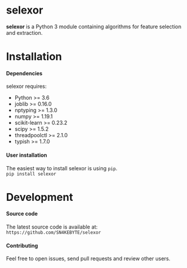 # selexor
**selexor** is a Python 3 module containing algorithms for feature selection and extraction.

# Installation
#### Dependencies
selexor requires:
- Python >= 3.6
- joblib >= 0.16.0
- nptyping >= 1.3.0
- numpy >= 1.19.1
- scikit-learn >= 0.23.2
- scipy >= 1.5.2
- threadpoolctl >= 2.1.0
- typish >= 1.7.0

#### User installation
The easiest way to install selexor is using ``pip``.\
``pip install selexor``

# Development
#### Source code
The latest source code is available at:\
``https://github.com/SN4KEBYTE/selexor``

#### Contributing
Feel free to open issues, send pull requests and review other users.